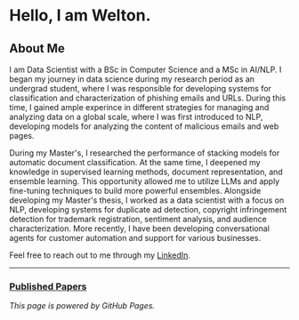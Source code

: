 # Hello, I am Welton.

## About Me

I am Data Scientist with a BSc in Computer Science and a MSc in AI/NLP. I began my journey in data science during my research period as an undergrad student, where I was responsible for developing systems for classification and characterization of phishing emails and URLs. During this time, I gained ample experince in different strategies for managing and analyzing data on a global scale, where I was first introduced to NLP, developing models for analyzing the content of malicious emails and web pages.

During my Master's, I researched the performance of stacking models for automatic document classification. At the same time, I deepened my knowledge in supervised learning methods, document representation, and ensemble learning. This opportunity allowed me to utilize LLMs and apply fine-tuning techniques to build more powerful ensembles. Alongside developing my Master's thesis, I worked as a data scientist with a focus on NLP, developing systems for duplicate ad detection, copyright infringement detection for trademark registration, sentiment analysis, and audience characterization. More recently, I have been developing conversational agents for customer automation and support for various businesses.

Feel free to reach out to me through my [LinkedIn](https://www.linkedin.com/in/welton-augusto-santos/).

---

### [Published Papers](papers.md)


*This page is powered by GitHub Pages.*
